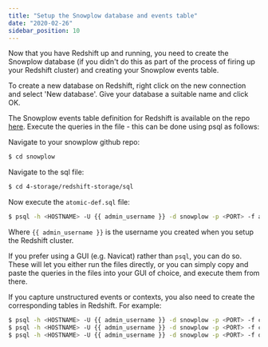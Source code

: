 ```yaml
---
title: "Setup the Snowplow database and events table"
date: "2020-02-26"
sidebar_position: 10
---
```


Now that you have Redshift up and running, you need to create the Snowplow database (if you didn't do this as part of the process of firing up your Redshift cluster) and creating your Snowplow events table.

To create a new database on Redshift, right click on the new connection and select 'New database'. Give your database a suitable name and click OK.

The Snowplow events table definition for Redshift is available on the repo [here](https://github.com/snowplow/snowplow/blob/master/4-storage/redshift-storage/sql/atomic-def.sql). Execute the queries in the file - this can be done using psql as follows:

Navigate to your snowplow github repo:

```bash
$ cd snowplow
```

Navigate to the sql file:

```bash
$ cd 4-storage/redshift-storage/sql
```

Now execute the `atomic-def.sql` file:

```bash
$ psql -h <HOSTNAME> -U {{ admin_username }} -d snowplow -p <PORT> -f atomic-def.sql
```

Where `{{ admin_username }}` is the username you created when you setup the Redshift cluster.

If you prefer using a GUI (e.g. Navicat) rather than `psql`, you can do so. These will let you either run the files directly, or you can simply copy and paste the queries in the files into your GUI of choice, and execute them from there.

If you capture unstructured events or contexts, you also need to create the corresponding tables in Redshift. For example:

```bash
$ psql -h <HOSTNAME> -U {{ admin_username }} -d snowplow -p <PORT> -f com.snowplowanalytics.snowplow/mobile_context_1.sql
$ psql -h <HOSTNAME> -U {{ admin_username }} -d snowplow -p <PORT> -f com.snowplowanalytics.snowplow/link_click_1.sql
$ psql -h <HOSTNAME> -U {{ admin_username }} -d snowplow -p <PORT> -f org.w3/performance_timing_1.sql
```
